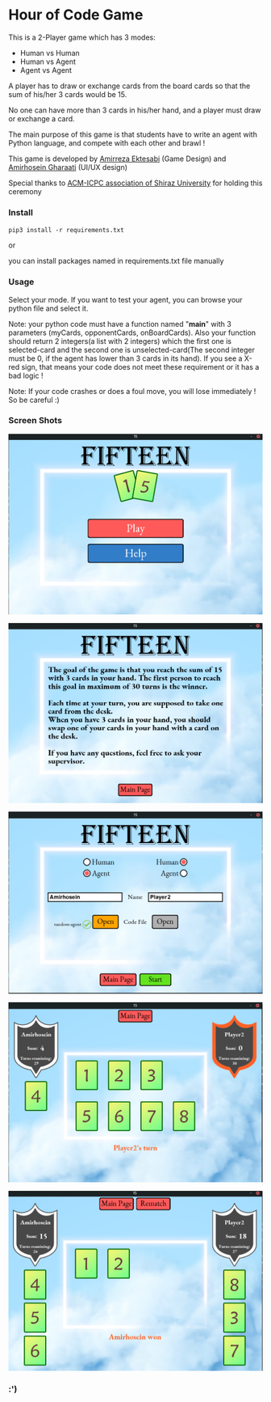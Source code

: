 # Hour of Code Game

This is a 2-Player game which has 3 modes:

* Human vs Human
* Human vs Agent
* Agent vs Agent
  
A player has to draw or exchange cards from the board cards so that the sum of his/her 3 cards would be 15.

No one can have more than 3 cards in his/her hand, and a player must draw or exchange a card.

The main purpose of this game is that students have to write an agent with Python language, and compete with each other and brawl !

This game is developed by [Amirreza Ektesabi](https://github.com/ar-ekt/) (Game Design) and [Amirhosein Gharaati](https://github.com/AmirHosein-Gharaati/) (UI/UX design)

Special thanks to [ACM-ICPC association of Shiraz University](http://acm.shirazu.ac.ir/) for holding this ceremony

### Install

    pip3 install -r requirements.txt

or 

you can install packages named in requirements.txt file manually

### Usage

Select your mode. If you want to test your agent, you can browse your python file and select it.

Note: your python code must have a function named "**main**" with 3 parameters (myCards, opponentCards, onBoardCards). Also your function should return 2 integers(a list with 2 integers) which the first one is selected-card and the second one is unselected-card(The second integer must be 0, if the agent has lower than 3 cards in its hand). If you see a X-red sign, that means your code does not meet these requirement or it has a bad logic !

Note: If your code crashes or does a foul move, you will lose immediately ! So be careful :)


### Screen Shots

![Alt](./ScreenShots/1.png)

![Alt](./ScreenShots/2.png)

![Alt](./ScreenShots/3.png)

![Alt](./ScreenShots/4.png)

![Alt](./ScreenShots/5.png)


### :')